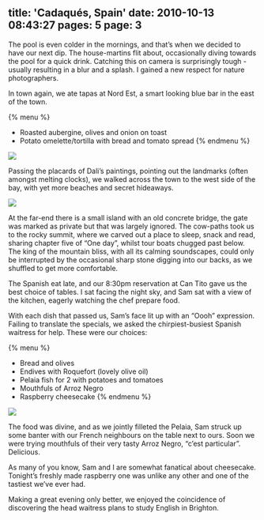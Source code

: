 title: 'Cadaqués, Spain'
date: 2010-10-13 08:43:27
pages: 5
page: 3
---

The pool is even colder in the mornings, and that’s when we decided to have our next dip. The house-martins flit about, occasionally diving towards the pool for a quick drink. Catching this on camera is surprisingly tough - usually resulting in a blur and a splash. I gained a new respect for nature photographers.

In town again, we ate tapas at Nord Est, a smart looking blue bar in the east of the town.

{% menu %}
* Roasted aubergine, olives and onion on toast
* Potato omelette/tortilla with bread and tomato spread
{% endmenu %}

[![](http://host.trivialbeing.org/up/small/spain-cadaques-barcelona-46.jpg)](http://host.trivialbeing.org/up/spain-cadaques-barcelona-46.jpg)

Passing the placards of Dali’s paintings, pointing out the landmarks (often amongst melting clocks), we walked across the town to the west side of the bay, with yet more beaches and secret hideaways.

[![](http://host.trivialbeing.org/up/small/spain-cadaques-barcelona-47.jpg)](http://host.trivialbeing.org/up/spain-cadaques-barcelona-47.jpg)

At the far-end there is a small island with an old concrete bridge, the gate was marked as private but that was largely ignored. The cow-paths took us to the rocky summit, where we carved out a place to sleep, snack and read, sharing chapter five of “One day”, whilst tour boats chugged past below. The king of the mountain bliss, with all its calming soundscapes, could only be interrupted by the occasional sharp stone digging into our backs, as we shuffled to get more comfortable.

The Spanish eat late, and our 8:30pm reservation at Can Tito gave us the best choice of tables. I sat facing the night sky, and Sam sat with a view of the kitchen, eagerly watching the chef prepare food.

With each dish that passed us, Sam’s face lit up with an “Oooh” expression. Failing to translate the specials, we asked the chirpiest-busiest Spanish waitress for help. These were our choices:

{% menu %}
* Bread and olives
* Endives with Roquefort (lovely olive oil)
* Pelaia fish for 2 with potatoes and tomatoes
* Mouthfuls of Arroz Negro
* Raspberry cheesecake
{% endmenu %}

[![](http://host.trivialbeing.org/up/small/spain-cadaques-barcelona-56.jpg)](http://host.trivialbeing.org/up/spain-cadaques-barcelona-56.jpg)

The food was divine, and as we jointly filleted the Pelaia, Sam struck up some banter with our French neighbours on the table next to ours. Soon we were trying mouthfuls of their very tasty Arroz Negro, “c’est particular”. Delicious.

As many of you know, Sam and I are somewhat fanatical about cheesecake. Tonight’s freshly made raspberry one was unlike any other and one of the tastiest we’ve ever had.

Making a great evening only better, we enjoyed the coincidence of discovering the head waitress plans to study English in Brighton.

